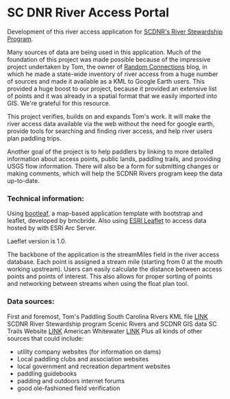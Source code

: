 # SC DNR River Access Portal

Development of this river access application for [SCDNR's River Stewardship Program](http://www.dnr.sc.gov/water/river/overview.html). 

Many sources of data are being used in this application. Much of the foundation of this project was made possible because of the impressive project undertaken by Tom, the owner of [Random Connections](http://randomconnections.com/paddling-south-carolinas-rivers/) blog, in which he made a state-wide inventory of river access from a huge number of sources and made it available as a KML to Google Earth users. This provided a huge boost to our project, because it provided an extensive list of points and it was already in a spatial format that we easily imported into GIS. We're grateful for this resource.

This project verifies, builds on and expands Tom's work. It will make the river access data available via the web without the need for google earth, provide tools for searching and finding river access, and help river users plan paddling trips. 

Another goal of the project is to help paddlers by linking to more detailed information about access points, public lands, paddling trails, and providing USGS flow information. There will also be a form for submitting changes or making comments, which will help the SCDNR Rivers program keep the data up-to-date. 

### Technical information:

Using [bootleaf](https://github.com/bmcbride/bootleaf), a map-based application template with bootstrap and leaflet, developed by bmcbride.
Also using [ESRI Leaflet](https://esri.github.io/esri-leaflet/) to access data hosted by with ESRI Arc Server. 

Laeflet version is 1.0.

The backbone of the application is the streamMiles field in the river access database. Each point is assigned a stream mile (starting from 0 at the mouth working upstream). Users can easily calculate the distance between access points and points of interest. This also allows for proper sorting of points and networking between streams when using the float plan tool. 

### Data sources:

First and foremost, Tom's Paddling South Carolina Rivers KML file [LINK](http://randomconnections.com/paddling-south-carolinas-rivers/)
SCDNR River Stewardship program Scenic Rivers and SCDNR GIS data 
SC Trails Website [LINK](http://sctrails.net/trails/) 
American Whitewater [LINK](https://www.americanwhitewater.org/content/River/state-summary/state/SC/)
Plus all kinds of other sources that could include:
- utility company websites (for information on dams)
- Local paddling clubs and association websites
- local government and recreation department websites
- paddling guidebooks
- padding and outdoors internet forums
- good ole-fashioned field verification